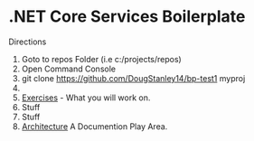 # .NET Core Services Boilerplate
 
Directions
 
1. Goto to repos Folder (i.e c:/projects/repos)
2. Open Command Console
3. git clone https://github.com/DougStanley14/bp-test1 myproj
4. 
5. [Exercises](docs/Exercises/README.md) - What you will work on.
6. Stuff
7. Stuff
8. [Architecture](docs/architecture/README.md "Our Arc Page") A Documention Play Area.